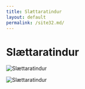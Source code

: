 ```yaml
---
title: Slættaratindur
layout: default
permalink: /site32.md/
---
```

Slættaratindur
===================================================================================


![Slættaratindur](https://guidetofaroeislands.fo/wp-content/uploads/2021/06/slaettaratindur-1-701x468.jpg)

![Slættaratindur](https://i.pinimg.com/originals/18/43/cf/1843cff451862d06045c76002123c2ef.jpg)